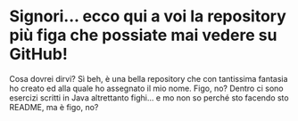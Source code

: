 # Signori... ecco qui a voi la repository più figa che possiate mai vedere su GitHub!
Cosa dovrei dirvi? Sì beh, è una bella repository che con tantissima fantasia ho creato ed alla quale ho assegnato il mio nome.
Figo, no? Dentro ci sono esercizi scritti in Java altrettanto fighi... e mo non so perché sto facendo sto README, ma è figo, no?
